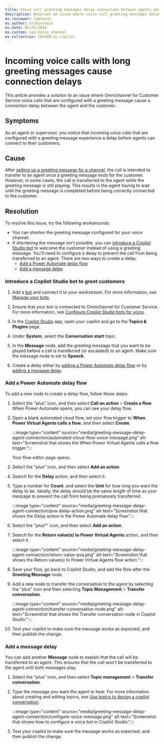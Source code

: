 ```yaml
---
title: Voice call greeting messages delay connection between agents and customers
description: Resolves an issue where voice call greeting messages delay an agent's ability to connect to a customer in the voice channel in Omnichannel for Customer Service.
ms.reviewer: laalexan
ms.author: srubinstein
ms.date: 02/23/2024
ms.custom: sap:Voice channel
ms.collection: CEnSKM-ai-copilot
---
```

# Incoming voice calls with long greeting messages cause connection delays

This article provides a solution to an issue where Omnichannel for Customer Service voice calls that are configured with a greeting message cause a connection delay between the agent and the customer.

## Symptoms

As an agent or supervisor, you notice that incoming voice calls that are configured with a greeting message experience a delay before agents can connect to their customers.

## Cause

After [setting up a greeting message for a channel](/dynamics365/customer-service/administer/configure-automated-message), the call is intended to transfer to an agent once a greeting message ends for the customer. However, in some cases, the call is transferred to the agent while the greeting message is still playing. This results in the agent having to wait until the greeting message is completed before being correctly connected to the customer.

## Resolution

To resolve this issue, try the following workarounds:

- You can shorten the greeting message configured for your voice channel.
- If shortening the message isn't possible, you can [introduce a Copilot Studio bot](#introduce-a-copilot-studio-bot-to-greet-customers) to welcome the customer instead of using a greeting message. You'll need to configure a delay to prevent the call from being transferred to an agent. There are two ways to create a delay:
  - [Add a Power Automate delay flow](#add-a-power-automate-delay-flow)
  - [Add a message delay](#add-a-message-delay)
  
### Introduce a Copilot Studio bot to greet customers

1. Add a [bot](/dynamics365/customer-service/administer/overview-bots) and connect it to your workstream. For more information, see [Manage your bots](/dynamics365/customer-service/administer/manage-your-bots#add-a-bot).

1. Ensure that your bot is connected to Omnichannel for Customer Service. For more information, see [Configure Copilot Studio bots for voice](/dynamics365/customer-service/administer/voice-channel-pva-bots#configure-handoff-from-copilot-studio-to-omnichannel-for-customer-service).

1. In the [Copilot Studio](/microsoft-copilot-studio/fundamentals-what-is-copilot-studio) app, open your copilot and go to the **Topics & Plugins** page.
1. Under **System**, select the **Conversation start** topic.
1. In the **Message** node, add the greeting message that you want to be played before a call is transferred (or escalated) to an agent. Make sure the message node is set to **Speech**.
1. Create a delay either by [adding a Power Automate delay flow](#add-a-power-automate-delay-flow) or by [adding a message delay](#add-a-message-delay).

### Add a Power Automate delay flow

To add a new node to create a delay flow, follow these steps:

1. Select the "plus" icon, and then select **Call an action** > **Create a flow**. When Power Automate opens, you can see your delay flow.
1. Open a blank automated cloud flow, set your flow trigger to **When Power Virtual Agents calls a flow**, and then select **Create**.

   :::image type="content" source="media/greeting-message-delay-agent-connection/automated-cloud-flow-voice-message.png" alt-text="Screenshot that shows the When Power Virtual Agents calls a flow trigger.":::
  
   Your flow editor page opens.

1. Select the "plus" icon, and then select **Add an action**.
1. Search for the **Delay** action, and then select it.
1. Type a number for **Count**, and select the **Unit** for how long you want the delay to be. Ideally, the delay should be the same length of time as your message to prevent the call from being prematurely transferred.

   :::image type="content" source="media/greeting-message-delay-agent-connection/pva-delay-action.png" alt-text="Screenshot that shows the Delay action in the Power Automate delay flow.":::

1. Select the "plus*" icon, and then select **Add an action**.
1. Search for the **Return value(s) to Power Virtual Agents** action, and then select it.

   :::image type="content" source="media/greeting-message-delay-agent-connection/return-value-pva.png" alt-text="Screenshot that shows the Return value(s) to Power Virtual Agents flow action.":::

1. Save your flow, go back to Copilot Studio, and add the flow after the **Greeting Message** node.
1. Add a new node to transfer the conversation to the agent by selecting the "plus" icon and then selecting **Topic Management** > **Transfer conversation**.

   :::image type="content" source="media/greeting-message-delay-agent-connection/transfer-conversation-node.png" alt-text="Screenshot that shows the Transfer conversation node in Copilot Studio.":::

1. Test your copilot to make sure the message works as expected, and then publish the change.

### Add a message delay

You can add another **Message** node to explain that the call will be transferred to an agent. This ensures that the call won't be transferred to the agent until both messages play.

1. Select the "plus" icon, and then select **Topic management** > **Transfer conversation**.
1. Type the message you want the agent to hear. For more information about creating and editing topics, see [Use topics to design a copilot conversation](/microsoft-copilot-studio/authoring-create-edit-topics).

    :::image type="content" source="media/greeting-message-delay-agent-connection/configure-voice-message.png" alt-text="Screenshot that shows how to configure a voice bot in Copilot Studio.":::

1. Test your copilot to make sure the message works as expected, and then publish the change.
